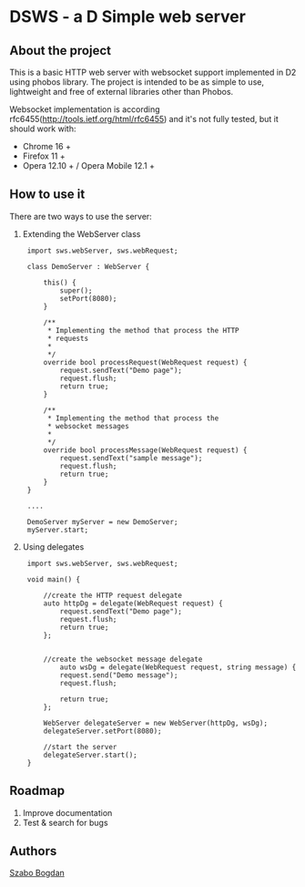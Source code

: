 DSWS - a D Simple web server 
============================

About the project
-----------------

This is a basic HTTP web server with websocket support implemented in D2 using phobos library. The project is intended to be as simple to use, lightweight and free of external libraries other than Phobos. 

Websocket implementation is according rfc6455(http://tools.ietf.org/html/rfc6455) and it's not fully tested, but it should work with: 
 - Chrome 16 +
 - Firefox 11 + 
 - Opera 12.10 + / Opera Mobile 12.1 +


How to use it
-------------

There are two ways to use the server:

1. Extending the WebServer class
	
		import sws.webServer, sws.webRequest;

		class DemoServer : WebServer {
		
			this() {
				super();
				setPort(8080);
			}
			
			/**
			 * Implementing the method that process the HTTP
			 * requests
			 *
			 */
			override bool processRequest(WebRequest request) {
				request.sendText("Demo page");
				request.flush;
				return true;
			}

			/**
			 * Implementing the method that process the
			 * websocket messages
			 *
			 */
			override bool processMessage(WebRequest request) {
				request.sendText("sample message");
				request.flush;
				return true;
			}
		}

		....

		DemoServer myServer = new DemoServer;
		myServer.start;


2. Using delegates
	
		import sws.webServer, sws.webRequest;

		void main() {

			//create the HTTP request delegate
			auto httpDg = delegate(WebRequest request) {
				request.sendText("Demo page");
				request.flush;
				return true;
			};


			//create the websocket message delegate
				auto wsDg = delegate(WebRequest request, string message) {
				request.send("Demo message");
				request.flush;
				
				return true;
			};

			WebServer delegateServer = new WebServer(httpDg, wsDg);
			delegateServer.setPort(8080);
			
			//start the server
			delegateServer.start();
		}


Roadmap
-------

1. Improve documentation
2. Test & search for bugs



Authors
-----------------
[Szabo Bogdan](https://github.com/gedaiu)
